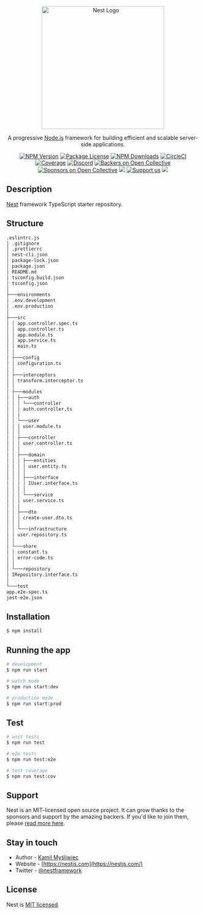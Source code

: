 <p align="center">
  <a href="http://nestjs.com/" target="blank"><img src="https://nestjs.com/img/logo_text.svg" width="320" alt="Nest Logo" /></a>
</p>

[circleci-image]: https://img.shields.io/circleci/build/github/nestjs/nest/master?token=abc123def456
[circleci-url]: https://circleci.com/gh/nestjs/nest

  <p align="center">A progressive <a href="http://nodejs.org" target="_blank">Node.js</a> framework for building efficient and scalable server-side applications.</p>
    <p align="center">
<a href="https://www.npmjs.com/~nestjscore" target="_blank"><img src="https://img.shields.io/npm/v/@nestjs/core.svg" alt="NPM Version" /></a>
<a href="https://www.npmjs.com/~nestjscore" target="_blank"><img src="https://img.shields.io/npm/l/@nestjs/core.svg" alt="Package License" /></a>
<a href="https://www.npmjs.com/~nestjscore" target="_blank"><img src="https://img.shields.io/npm/dm/@nestjs/common.svg" alt="NPM Downloads" /></a>
<a href="https://circleci.com/gh/nestjs/nest" target="_blank"><img src="https://img.shields.io/circleci/build/github/nestjs/nest/master" alt="CircleCI" /></a>
<a href="https://coveralls.io/github/nestjs/nest?branch=master" target="_blank"><img src="https://coveralls.io/repos/github/nestjs/nest/badge.svg?branch=master#9" alt="Coverage" /></a>
<a href="https://discord.gg/G7Qnnhy" target="_blank"><img src="https://img.shields.io/badge/discord-online-brightgreen.svg" alt="Discord"/></a>
<a href="https://opencollective.com/nest#backer" target="_blank"><img src="https://opencollective.com/nest/backers/badge.svg" alt="Backers on Open Collective" /></a>
<a href="https://opencollective.com/nest#sponsor" target="_blank"><img src="https://opencollective.com/nest/sponsors/badge.svg" alt="Sponsors on Open Collective" /></a>
  <a href="https://paypal.me/kamilmysliwiec" target="_blank"><img src="https://img.shields.io/badge/Donate-PayPal-ff3f59.svg"/></a>
    <a href="https://opencollective.com/nest#sponsor"  target="_blank"><img src="https://img.shields.io/badge/Support%20us-Open%20Collective-41B883.svg" alt="Support us"></a>
  <a href="https://twitter.com/nestframework" target="_blank"><img src="https://img.shields.io/twitter/follow/nestframework.svg?style=social&label=Follow"></a>
</p>
  <!--[![Backers on Open Collective](https://opencollective.com/nest/backers/badge.svg)](https://opencollective.com/nest#backer)
  [![Sponsors on Open Collective](https://opencollective.com/nest/sponsors/badge.svg)](https://opencollective.com/nest#sponsor)-->

## Description

[Nest](https://github.com/nestjs/nest) framework TypeScript starter repository.

## Structure

```bash
.eslintrc.js
│ .gitignore
│ .prettierrc
│ nest-cli.json
│ package-lock.json
│ package.json
│ README.md
│ tsconfig.build.json
│ tsconfig.json
│
├───environments
│ .env.development
│ .env.production
│
├───src
│ │ app.controller.spec.ts
│ │ app.controller.ts
│ │ app.module.ts
│ │ app.service.ts
│ │ main.ts
│ │
│ ├───config
│ │ configuration.ts
│ │
│ ├───interceptors
│ │ transform.interceptor.ts
│ │
│ ├───modules
│ │ ├───auth
│ │ │ └───controller
│ │ │ auth.controller.ts
│ │ │
│ │ └───user
│ │ │ user.module.ts
│ │ │
│ │ ├───controller
│ │ │ user.controller.ts
│ │ │
│ │ ├───domain
│ │ │ ├───entities
│ │ │ │ user.entity.ts
│ │ │ │
│ │ │ ├───interface
│ │ │ │ IUser.interface.ts
│ │ │ │
│ │ │ └───service
│ │ │ user.service.ts
│ │ │
│ │ ├───dto
│ │ │ create-user.dto.ts
│ │ │
│ │ └───infrastructure
│ │ user.repository.ts
│ │
│ └───share
│ │ constant.ts
│ │ error-code.ts
│ │
│ └───repository
│ IRepository.interface.ts
│
└───test
app.e2e-spec.ts
jest-e2e.json
```

## Installation

```bash
$ npm install
```

## Running the app

```bash
# development
$ npm run start

# watch mode
$ npm run start:dev

# production mode
$ npm run start:prod
```

## Test

```bash
# unit tests
$ npm run test

# e2e tests
$ npm run test:e2e

# test coverage
$ npm run test:cov
```

## Support

Nest is an MIT-licensed open source project. It can grow thanks to the sponsors and support by the amazing backers. If you'd like to join them, please [read more here](https://docs.nestjs.com/support).

## Stay in touch

- Author - [Kamil Myśliwiec](https://kamilmysliwiec.com)
- Website - [https://nestjs.com](https://nestjs.com/)
- Twitter - [@nestframework](https://twitter.com/nestframework)

## License

Nest is [MIT licensed](LICENSE).
